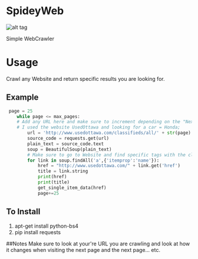 SpideyWeb
=========
![alt tag](https://github.com/mtamer/spideyweb/blob/master/web.png)

Simple WebCrawler

# Usage

Crawl any Website and return specific results you are looking for.

## Example

``` python
 page = 25
    while page <= max_pages:
    # Add any URL here and make sure to increment depending on the "Next page";
    # I used the website UsedOttawa and looking for a car = Honda;
        url = 'http://www.usedottawa.com/classifieds/all/' + str(page) + '?description=honda' 
        source_code = requests.get(url)
        plain_text = source_code.text
        soup = BeautifulSoup(plain_text)
        # Make sure to go to Website and find specific tags with the classes you want to grab.
        for link in soup.findAll('a',{'itemprop':'name'}):
            href = "http://www.usedottawa.com/" + link.get('href')
            title = link.string
            print(href)
            print(title)
            get_single_item_data(href)
            page+=25
```
## To Install

 1. apt-get install python-bs4
 2. pip install requests

##Notes
Make sure to look at your're URL you are crawling and look at how it changes when visiting the next page and the next page... etc.

